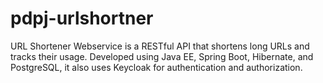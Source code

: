 # pdpj-urlshortner
URL Shortener Webservice is a RESTful API that shortens long URLs and tracks their usage. Developed using Java EE, Spring Boot, Hibernate, and PostgreSQL, it also uses Keycloak for authentication and authorization.

